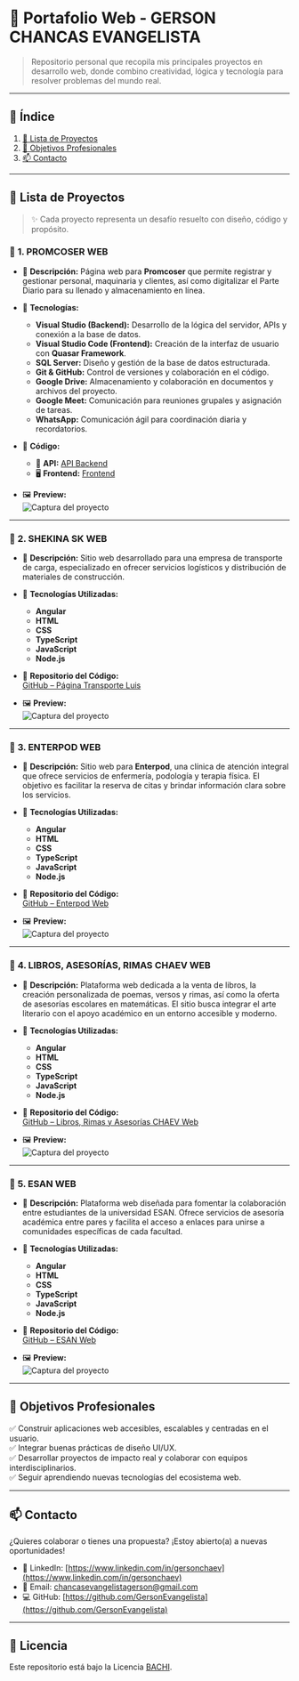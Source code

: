 # 🌟 Portafolio Web - GERSON CHANCAS EVANGELISTA

> Repositorio personal que recopila mis principales proyectos en desarrollo web, donde combino creatividad, lógica y tecnología para resolver problemas del mundo real.

---

## 🧭 Índice
1. [📂 Lista de Proyectos](#-lista-de-proyectos)
2. [🎯 Objetivos Profesionales](#-objetivos-profesionales)
3. [📫 Contacto](#-contacto)

---

## 📂 Lista de Proyectos

> ✨ Cada proyecto representa un desafío resuelto con diseño, código y propósito.

### 📌 **1. PROMCOSER WEB**

- 🧾 **Descripción:** Página web para **Promcoser** que permite registrar y gestionar personal, maquinaria y clientes, así como digitalizar el Parte Diario para su llenado y almacenamiento en línea.

- 🔧 **Tecnologías:**
  - **Visual Studio (Backend):** Desarrollo de la lógica del servidor, APIs y conexión a la base de datos.
  - **Visual Studio Code (Frontend):** Creación de la interfaz de usuario con **Quasar Framework**.
  - **SQL Server:** Diseño y gestión de la base de datos estructurada.
  - **Git & GitHub:** Control de versiones y colaboración en el código.
  - **Google Drive:** Almacenamiento y colaboración en documentos y archivos del proyecto.
  - **Google Meet:** Comunicación para reuniones grupales y asignación de tareas.
  - **WhatsApp:** Comunicación ágil para coordinación diaria y recordatorios.

- 🔗 **Código:**
  - 🔌 **API:** [API Backend](https://github.com/GersonEvangelista/ProyectoPROMCOSERWeb.git)
  - 🖥️ **Frontend:** [Frontend](https://github.com/GersonEvangelista/ProyectoPROMCOSERWeb_Frontend.git)

- 🖼️ **Preview:**  
  ![Captura del proyecto](login_promcoser.jpeg)

---

### 📌 **2. SHEKINA SK WEB**

- 🧾 **Descripción:** Sitio web desarrollado para una empresa de transporte de carga, especializado en ofrecer servicios logísticos y distribución de materiales de construcción.

- 🔧 **Tecnologías Utilizadas:**
  - **Angular**
  - **HTML**
  - **CSS**
  - **TypeScript**
  - **JavaScript**
  - **Node.js**

- 🔗 **Repositorio del Código:**  
  [GitHub – Página Transporte Luis](https://github.com/GersonEvangelista/PaginaTransporteLuis.git)

- 🖼️ **Preview:**  
  ![Captura del proyecto](transporteLuis.jpg)

---

### 📌 **3. ENTERPOD WEB**

- 🧾 **Descripción:** Sitio web para **Enterpod**, una clínica de atención integral que ofrece servicios de enfermería, podología y terapia física. El objetivo es facilitar la reserva de citas y brindar información clara sobre los servicios.

- 🔧 **Tecnologías Utilizadas:**
  - **Angular**
  - **HTML**
  - **CSS**
  - **TypeScript**
  - **JavaScript**
  - **Node.js**

- 🔗 **Repositorio del Código:**  
  [GitHub – Enterpod Web](https://github.com/GersonEvangelista/PaginaEnterpod.git)

- 🖼️ **Preview:**  
  ![Captura del proyecto](enterpod.jpg)
  
---

### 📌 **4. LIBROS, ASESORÍAS, RIMAS CHAEV WEB**

- 🧾 **Descripción:** Plataforma web dedicada a la venta de libros, la creación personalizada de poemas, versos y rimas, así como la oferta de asesorías escolares en matemáticas. El sitio busca integrar el arte literario con el apoyo académico en un entorno accesible y moderno.

- 🔧 **Tecnologías Utilizadas:**
  - **Angular**
  - **HTML**
  - **CSS**
  - **TypeScript**
  - **JavaScript**
  - **Node.js**

- 🔗 **Repositorio del Código:**  
  [GitHub – Libros, Rimas y Asesorías CHAEV Web](https://github.com/GersonEvangelista/webLibrosAsesoriaRimas_CHAEV.git)

- 🖼️ **Preview:**  
  ![Captura del proyecto](libreriaChaev.jpg)


---

### 📌 **5. ESAN WEB**

- 🧾 **Descripción:** Plataforma web diseñada para fomentar la colaboración entre estudiantes de la universidad ESAN. Ofrece servicios de asesoría académica entre pares y facilita el acceso a enlaces para unirse a comunidades específicas de cada facultad.

- 🔧 **Tecnologías Utilizadas:**
  - **Angular**
  - **HTML**
  - **CSS**
  - **TypeScript**
  - **JavaScript**
  - **Node.js**

- 🔗 **Repositorio del Código:**  
  [GitHub – ESAN Web](https://github.com/GersonEvangelista/webESAN.git)

- 🖼️ **Preview:**  
  ![Captura del proyecto](esanWeb.jpg)

---

## 🎯 Objetivos Profesionales

✅ Construir aplicaciones web accesibles, escalables y centradas en el usuario.  
✅ Integrar buenas prácticas de diseño UI/UX.  
✅ Desarrollar proyectos de impacto real y colaborar con equipos interdisciplinarios.  
✅ Seguir aprendiendo nuevas tecnologías del ecosistema web.

---

## 📫 Contacto

¿Quieres colaborar o tienes una propuesta? ¡Estoy abierto(a) a nuevas oportunidades!

- 💼 LinkedIn: [https://www.linkedin.com/in/gersonchaev](https://www.linkedin.com/in/gersonchaev)  
- 📧 Email: [chancasevangelistagerson@gmail.com](mailto:chancasevangelistagerson@gmail.com)  
- 💻 GitHub: [https://github.com/GersonEvangelista](https://github.com/GersonEvangelista) 

---

## 📝 Licencia

Este repositorio está bajo la Licencia [BACHI](gce_chaev).  
